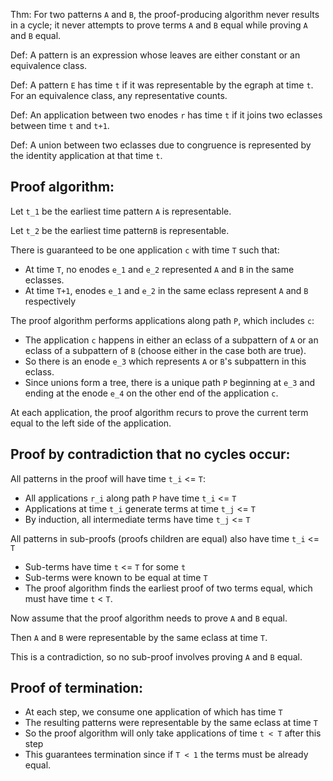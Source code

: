 
Thm: For two patterns `A` and `B`, the proof-producing algorithm never results in a cycle; it never attempts to prove terms `A` and `B` equal while proving `A` and `B` equal.

Def: A pattern is an expression whose leaves are either constant or an equivalence class.

Def: A pattern `E` has time `t` if it was representable by the egraph at time `t`. For an 
equivalence class, any representative counts.

Def: An application between two enodes `r` has time `t` if it joins
  two eclasses between time `t` and `t+1`.

Def: A union between two eclasses due to congruence is represented by the identity application at that time `t`.

## Proof algorithm:

Let `t_1` be the earliest time pattern `A` is representable.

Let `t_2` be the earliest time pattern`B` is representable.

There is guaranteed to be one application `c` with time `T` such that:
- At time `T`, no enodes `e_1` and `e_2` represented `A` and `B` in the same eclasses.
- At time `T+1`, enodes `e_1` and `e_2` in the same eclass represent `A` and `B` respectively

The proof algorithm performs applications along path `P`, which includes `c`:
- The application `c` happens in either an eclass of a subpattern of `A` or an eclass of a subpattern of `B` (choose either in the case both are true).
- So there is an enode `e_3` which represents `A` or `B`'s subpattern in this eclass.
- Since unions form a tree, there is a unique path `P` beginning at `e_3` and ending at the enode `e_4` on the other end of the application `c`.

At each application, the proof algorithm recurs to prove the current term
equal to the left side of the application.


## Proof by contradiction that no cycles occur:
All patterns in the proof will have time `t_i` <= `T`:
- All applications `r_i` along path `P` have time `t_i` <= `T`
- Applications at time `t_i` generate terms at time `t_j` <= `T`
- By induction, all intermediate terms have time `t_j` <= `T`

All patterns in sub-proofs (proofs children are equal) also have time `t_i` <= `T`
- Sub-terms have time `t` <= `T` for some `t`
- Sub-terms were known to be equal at time `T`
- The proof algorithm finds the earliest proof of two terms equal, which must have time `t` < `T`.

Now assume that the proof algorithm needs to prove `A` and `B` equal.

Then `A` and `B` were representable by the same eclass at time `T`.

This is a contradiction, so no sub-proof involves proving `A` and `B` equal.

## Proof of termination:
- At each step, we consume one application of which has time `T`
- The resulting patterns were representable by the same eclass at time `T`
- So the proof algorithm will only take applications of time `t < T` after this step
- This guarantees termination since if `T < 1` the terms must be already equal.





